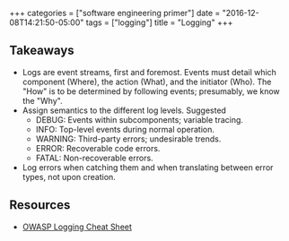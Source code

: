 +++
categories = ["software engineering primer"]
date = "2016-12-08T14:21:50-05:00"
tags = ["logging"]
title = "Logging"
+++
## Takeaways
* Logs are event streams, first and foremost. Events must detail which
  component (Where), the action (What), and the initiator (Who). The "How" is to
  be determined by following events; presumably, we know the "Why".
* Assign semantics to the different log levels. Suggested
    * DEBUG: Events within subcomponents; variable tracing.
    * INFO: Top-level events during normal operation.
    * WARNING: Third-party errors; undesirable trends.
    * ERROR: Recoverable code errors.
    * FATAL: Non-recoverable errors.
* Log errors when catching them and when translating between error types, not upon creation.

## Resources
* [OWASP Logging Cheat Sheet](https://www.owasp.org/index.php/Logging_Cheat_Sheet)
